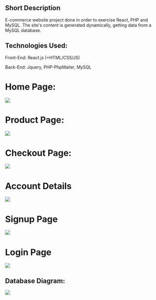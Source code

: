 <h2>Short Description</h2>
E-commerce website project done in order to exercise React, PHP and MySQL. The site's content is generated dynamically, getting data from a MySQL database.
<h2>Technologies Used:</h2>
<p>Front-End:  React.js (+HTML/CSS/JS)</p>
<p>Back-End: Jquery, PHP-PhpMailer, MySQL</p>
<h1>Home Page:</h1>
<img src="https://i.imgur.com/RmeowM3.png">
<h1>Product Page:</h1>
<img src="https://i.imgur.com/PqguZki.png">
<h1>Checkout Page:</h1>
<img src="https://i.imgur.com/sUmledy.png">
<h1>Account Details</h1>
<img src="https://i.imgur.com/e5xemxR.png">
<h1>Signup Page</h1>
<img src="https://i.imgur.com/crM90GU.png">
<h1>Login Page</h1>
<img src="https://i.imgur.com/xqSb2bC.png">
<h2>Database Diagram:</h2>
<img src="https://i.imgur.com/LUYlgcQ.png">
